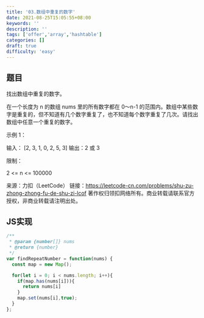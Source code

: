 ```yaml
---
title: '03.数组中重复的数字'
date: 2021-08-25T15:05:55+08:00
keywords: ''
description: ''
tags: ['offer','array','hashtable']
categories: []
draft: true
difficulty: 'easy'
---
```


## 题目

找出数组中重复的数字。


在一个长度为 n 的数组 nums 里的所有数字都在 0～n-1 的范围内。数组中某些数字是重复的，但不知道有几个数字重复了，也不知道每个数字重复了几次。请找出数组中任意一个重复的数字。

示例 1：

输入：
[2, 3, 1, 0, 2, 5, 3]
输出：2 或 3 

限制：

2 <= n <= 100000

来源：力扣（LeetCode）
链接：https://leetcode-cn.com/problems/shu-zu-zhong-zhong-fu-de-shu-zi-lcof
著作权归领扣网络所有。商业转载请联系官方授权，非商业转载请注明出处。


## JS实现 

```javascript
/**
 * @param {number[]} nums
 * @return {number}
 */
var findRepeatNumber = function(nums) {
  const map = new Map();

  for(let i = 0; i < nums.length; i++){
    if(map.has(nums[i])){
      return nums[i]
    }
    map.set(nums[i],true);
  }
};
```
